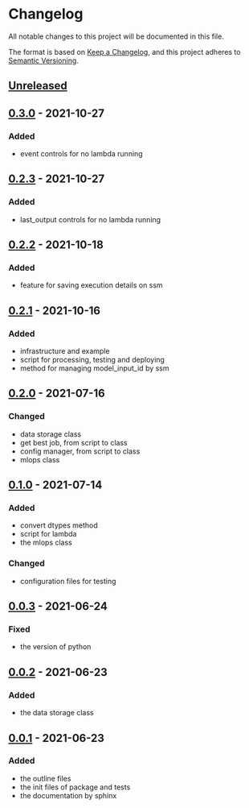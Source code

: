 # Changelog

All notable changes to this project will be documented in this file.

The format is based on [Keep a Changelog](https://keepachangelog.com/en/1.0.0/),
and this project adheres to [Semantic Versioning](https://semver.org/spec/v2.0.0.html).

## [Unreleased]

## [0.3.0] - 2021-10-27

### Added
- event controls for no lambda running

## [0.2.3] - 2021-10-27

### Added
- last_output controls for no lambda running

## [0.2.2] - 2021-10-18

### Added
- feature for saving execution details on ssm
## [0.2.1] - 2021-10-16

### Added
- infrastructure and example
- script for processing, testing and deploying
- method for managing model_input_id by ssm

## [0.2.0] - 2021-07-16

### Changed
- data storage class
- get best job, from script to class
- config manager, from script to class
- mlops class

## [0.1.0] - 2021-07-14

### Added
- convert dtypes method
- script for lambda
- the mlops class

### Changed
- configuration files for testing

## [0.0.3] - 2021-06-24

### Fixed
- the version of python

## [0.0.2] - 2021-06-23

### Added
- the data storage class

## [0.0.1] - 2021-06-23

### Added
- the outline files
- the init files of package and tests
- the documentation by sphinx

[Unreleased]: https://github.com/bilardi/aws-saving/compare/v0.3.0...HEAD
[0.3.0]: https://github.com/bilardi/aws-saving/releases/tag/v0.2.2...v0.3.0
[0.2.3]: https://github.com/bilardi/aws-saving/releases/tag/v0.2.2...v0.2.3
[0.2.2]: https://github.com/bilardi/aws-saving/releases/tag/v0.2.1...v0.2.2
[0.2.1]: https://github.com/bilardi/aws-saving/releases/tag/v0.2.0...v0.2.1
[0.2.0]: https://github.com/bilardi/aws-saving/releases/tag/v0.1.0...v0.2.0
[0.1.0]: https://github.com/bilardi/aws-saving/releases/tag/v0.0.4...v0.1.0
[0.0.4]: https://github.com/bilardi/aws-saving/releases/tag/v0.0.3...v0.0.4
[0.0.3]: https://github.com/bilardi/aws-saving/releases/tag/v0.0.2...v0.0.3
[0.0.2]: https://github.com/bilardi/aws-saving/releases/tag/v0.0.1...v0.0.2
[0.0.1]: https://github.com/bilardi/aws-saving/releases/tag/v0.0.1
